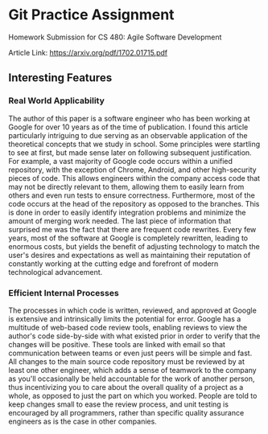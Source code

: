 # Git Practice Assignment

Homework Submission for CS 480: Agile Software Development

Article Link: https://arxiv.org/pdf/1702.01715.pdf

## Interesting Features
### Real World Applicability
The author of this paper is a software engineer who has been working at Google for over 10 years as of the time of publication. I found this article particularly intriguing to due serving as an observable application of the theoretical concepts that we study in school. Some principles were startling to see at first, but made sense later on following subsequent justification. For example, a vast majority of Google code occurs within a unified repository, with the exception of Chrome, Android, and other high-security pieces of code. This allows engineers within the company access code that may not be directly relevant to them, allowing them to easily learn from others and even run tests to ensure correctness. Furthermore, most of the code occurs at the head of the repository as opposed to the branches. This is done in order to easily identify integration problems and minimize the amount of merging work needed. The last piece of information that surprised me was the fact that there are frequent code rewrites. Every few years, most of the software at Google is completely rewritten, leading to enormous costs, but yields the benefit of adjusting technology to match the user's desires and expectations as well as maintaining their reputation of constantly working at the cutting edge and forefront of modern technological advancement.

### Efficient Internal Processes
The processes in which code is written, reviewed, and approved at Google is extensive and intrinsically limits the potential for error. Google has a multitude of web-based code review tools, enabling reviews to view the author's code side-by-side with what existed prior in order to verify that the changes will be positive. These tools are linked with email so that communication between teams or even just peers will be simple and fast. All changes to the main source code repository must be reviewed by at least one other engineer, which adds a sense of teamwork to the company as you'll occasionally be held accountable for the work of another person, thus incentivizing you to care about the overall quality of a project as a whole, as opposed to just the part on which you worked. People are told to keep changes small to ease the review process, and unit testing is encouraged by all programmers, rather than specific quality assurance engineers as is the case in other companies.
